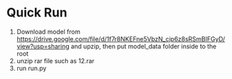 # Quick Run  
1. Download model from https://drive.google.com/file/d/1f7r8NKEFne5VbzN_cip6z8sRSmBIFGyD/view?usp=sharing and upzip, then put model_data folder inside to the root   
2. unzip rar file such as 12.rar  
3. run run.py
